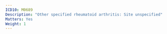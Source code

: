 ```yaml
---
ICD10: M0689
Description: "Other specified rheumatoid arthritis: Site unspecified"
Matters: Yes
Weight: 1
---
```

